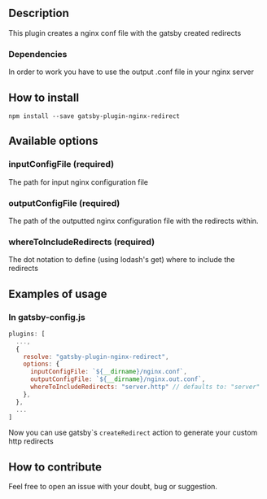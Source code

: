 ## Description

This plugin creates a nginx conf file with the gatsby created redirects

### Dependencies

In order to work you have to use the output .conf file in your nginx server

## How to install

`npm install --save gatsby-plugin-nginx-redirect`

## Available options

### inputConfigFile (required)

The path for input nginx configuration file

### outputConfigFile (required)

The path of the outputted nginx configuration file with the redirects within.

### whereToIncludeRedirects (required)

The dot notation to define (using lodash's get) where to include the redirects

## Examples of usage

### In gatsby-config.js

```javascript
plugins: [
  ...,
  {
    resolve: "gatsby-plugin-nginx-redirect",
    options: {
      inputConfigFile: `${__dirname}/nginx.conf`,
      outputConfigFile: `${__dirname}/nginx.out.conf`,
      whereToIncludeRedirects: "server.http" // defaults to: "server"
    },
  },
  ...
]
```

Now you can use gatsby\`s `createRedirect` action to generate your custom http redirects

## How to contribute

Feel free to open an issue with your doubt, bug or suggestion.
